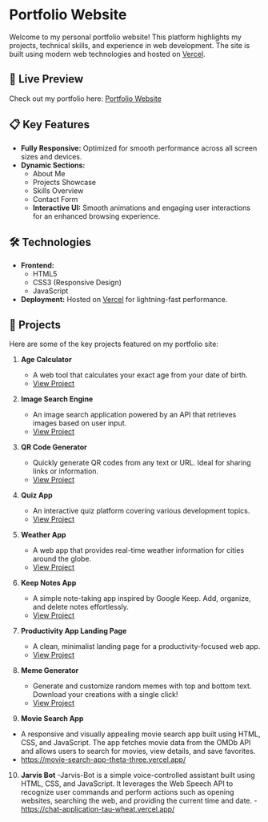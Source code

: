 
# Portfolio Website  

Welcome to my personal portfolio website! This platform highlights my projects, technical skills, and experience in web development. The site is built using modern web technologies and hosted on [Vercel](https://vercel.com/).  

## 🚀 Live Preview  
Check out my portfolio here: [Portfolio Website](https://portfolio-six-lime-92.vercel.app/)  


## 📋 Key Features  
- **Fully Responsive:** Optimized for smooth performance across all screen sizes and devices.  
- **Dynamic Sections:**  
  - About Me  
  - Projects Showcase  
  - Skills Overview  
  - Contact Form  
  - **Interactive UI:** Smooth animations and engaging user interactions for an enhanced browsing experience.  


## 🛠️ Technologies  
- **Frontend:**  
  - HTML5  
  - CSS3 (Responsive Design)  
  - JavaScript  
- **Deployment:** Hosted on [Vercel](https://vercel.com/) for lightning-fast performance.  


## 📂 Projects  

Here are some of the key projects featured on my portfolio site:  

1. **Age Calculator**  
   - A web tool that calculates your exact age from your date of birth.  
   - [View Project](https://age-calculator-beta-six.vercel.app/)  

2. **Image Search Engine**  
   - An image search application powered by an API that retrieves images based on user input.  
   - [View Project](https://image-search-engine-black.vercel.app/)  

3. **QR Code Generator**  
   - Quickly generate QR codes from any text or URL. Ideal for sharing links or information.  
   - [View Project](https://qr-code-generator-theta-mauve.vercel.app/)  

4. **Quiz App**  
   - An interactive quiz platform covering various development topics.  
   - [View Project](https://quiz-app-azure-eta.vercel.app/)  

5. **Weather App**  
   - A web app that provides real-time weather information for cities around the globe.  
   - [View Project](https://weather-app-virid-nine-40.vercel.app/)  

6. **Keep Notes App**  
   - A simple note-taking app inspired by Google Keep. Add, organize, and delete notes effortlessly.  
   - [View Project](https://keep-notes-project.vercel.app/)  

7. **Productivity App Landing Page**  
   - A clean, minimalist landing page for a productivity-focused web app.  
   - [View Project](https://basic-productivity-app-landing-page.vercel.app/)  

8. **Meme Generator**  
   - Generate and customize random memes with top and bottom text. Download your creations with a single click!  
   - [View Project](https://meme-generator-lemon-beta.vercel.app/)

 9. **Movie Search App**
   - A responsive and visually appealing movie search app built using HTML, CSS, and JavaScript. The app fetches movie data from the OMDb API and allows users to search for movies, view details, and save favorites.
   - https://movie-search-app-theta-three.vercel.app/

 10. **Jarvis Bot**
     -Jarvis-Bot is a simple voice-controlled assistant built using HTML, CSS, and JavaScript. It leverages the Web Speech API to recognize user commands and perform actions such as opening websites, searching the web, and providing the current time and date.
     -https://chat-application-tau-wheat.vercel.app/
